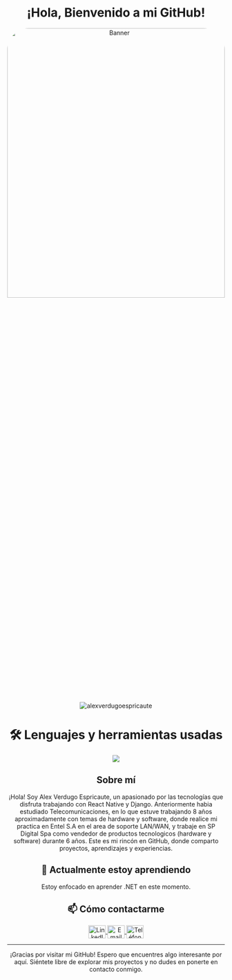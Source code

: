 <div align="center">
  <h1>¡Hola, Bienvenido a mi GitHub! </h1>
</div>

<div align="center" >
  <img  width="100%" height="40%" src="https://i.imgur.com/1sQvduH.png" alt="Banner" style="border-radius:50px;">
</div>

<div align="center"> 
<img src="https://komarev.com/ghpvc/?username=alexverdugoespricaute&label=Profile%20views&color=0e75b6&style=flat" alt="alexverdugoespricaute" /> 
</div> 

<div align="center">
<h1 style=""><strong>🛠 Lenguajes y herramientas usadas</strong></h1>
<img src="https://skillicons.dev/icons?i=azure,github,mongodb,spring,django,python,git,html,css,js,react,nodejs,mysql,tailwind,bootstrap,vscode&perline=10" />
</div>

<div align="center">
  <h2><strong>Sobre mí</strong></h2>
</div>

<p align="center">¡Hola! Soy Alex Verdugo Espricaute, un apasionado por las tecnologías que disfruta trabajando con React Native y Django. Anteriormente habia estudiado Telecomunicaciones, en lo que estuve trabajando 8 años aproximadamente con temas de hardware y software, donde realice mi practica en Entel S.A en el area de soporte LAN/WAN, y trabaje en SP Digital Spa como vendedor de productos tecnologicos (hardware y software) durante 6 años.
Este es mi rincón en GitHub, donde comparto proyectos, aprendizajes y experiencias.</p>

<div align="center">
  <h2><strong>🌱 Actualmente estoy aprendiendo</strong></h2>
</div>

<p align="center">Estoy enfocado en aprender .NET en este momento.</p>

<div align="center">
  <h2><strong>📫 Cómo contactarme</strong></h2>
</div>

<div align="center">
  <a href="https://www.linkedin.com/in/alex-verdugo-espricaute-570647a9/" target="_blank">
    <img align="center" src="https://raw.githubusercontent.com/rahuldkjain/github-profile-readme-generator/master/src/images/icons/Social/linked-in-alt.svg" alt="LinkedIn" height="30" width="40"/>
  </a>
  <a href="mailto:alex.verdugo.-@hotmail.com" target="_blank">
    <img align="center" src="https://i.imgur.com/iSPAiZZ.jpg" alt="Email" height="30" width="40"/>
  </a> 
  <a href="https://wa.me/56942079787">
    <img align="center" src="https://i.imgur.com/l7BVMd5.png" alt="Teléfono" height="30" width="40"/>
  </a>
</div>


---

<div align="center">
  ¡Gracias por visitar mi GitHub! Espero que encuentres algo interesante por aquí. Siéntete libre de explorar mis proyectos y no dudes en ponerte en contacto conmigo.
</div>
